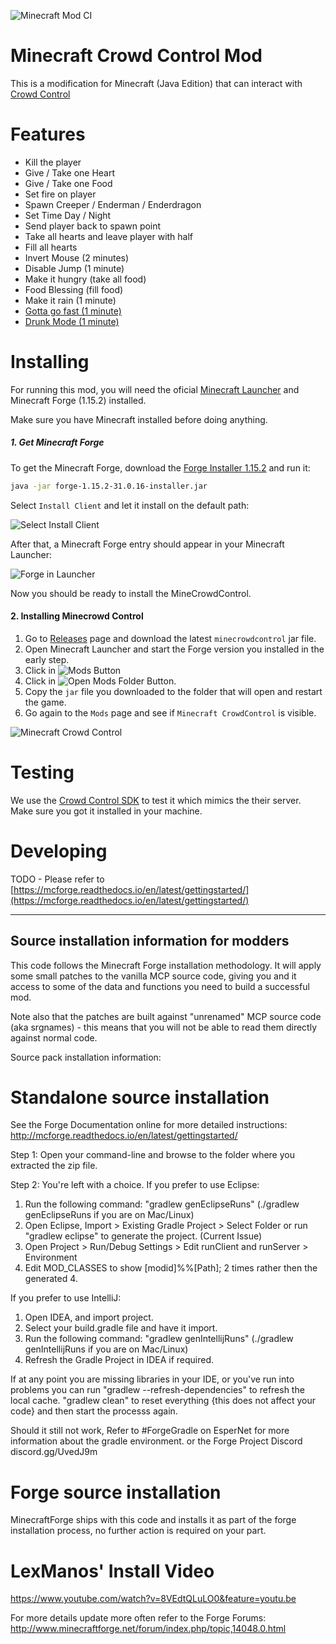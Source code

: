 ![Minecraft Mod CI](https://github.com/racerxdl/minecrowdcontrol/workflows/Minecraft%20Mod%20CI/badge.svg)

Minecraft Crowd Control Mod
===========================

This is a modification for Minecraft (Java Edition) that can interact with [Crowd Control](https://crowdcontrol.live/)


Features
=========

* Kill the player
* Give / Take one Heart
* Give / Take one Food
* Set fire on player
* Spawn Creeper / Enderman / Enderdragon
* Set Time Day / Night
* Send player back to spawn point
* Take all hearts and leave player with half
* Fill all hearts
* Invert Mouse (2 minutes)
* Disable Jump (1 minute)
* Make it hungry (take all food)
* Food Blessing (fill food)
* Make it rain (1 minute)
* [Gotta go fast (1 minute)](https://www.twitch.tv/racerxdl/clip/AgileSuspiciousCucumberOhMyDog)
* [Drunk Mode (1 minute)](https://www.twitch.tv/racerxdl/clip/SpookyInnocentWrenchANELE)


Installing
==========

For running this mod, you will need the oficial [Minecraft Launcher](https://www.minecraft.net/download/) and Minecraft Forge (1.15.2) installed.

Make sure you have Minecraft installed before doing anything.

##### 1. Get Minecraft Forge
To get the Minecraft Forge, download the [Forge Installer 1.15.2](https://files.minecraftforge.net/maven/net/minecraftforge/forge/1.15.2-31.0.16/forge-1.15.2-31.0.16-installer.jar) and run it:

```bash
java -jar forge-1.15.2-31.0.16-installer.jar
```

Select `Install Client` and let it install on the default path:

![Select Install Client](https://user-images.githubusercontent.com/578310/73618456-a0d0ad80-4606-11ea-8e72-e072c84b1e12.png)

After that, a Minecraft Forge entry should appear in your Minecraft Launcher:

![Forge in Launcher](https://user-images.githubusercontent.com/578310/73618477-d8d7f080-4606-11ea-8c6f-aaffbdb63454.png)

Now you should be ready to install the MineCrowdControl.

#### 2. Installing Minecrowd Control

1. Go to [Releases](https://github.com/racerxdl/minecrowdcontrol/releases) page and download the latest `minecrowdcontrol` jar file.
2. Open Minecraft Launcher and start the Forge version you installed in the early step.
3. Click in ![Mods](https://user-images.githubusercontent.com/578310/73618556-497f0d00-4607-11ea-8ace-df935b1f0db7.png) Button
4. Click in ![Open Mods Folder](https://user-images.githubusercontent.com/578310/73618572-60bdfa80-4607-11ea-9242-2bf3fd552467.png) Button.
5. Copy the `jar` file you downloaded to the folder that will open and restart the game.
6. Go again to the `Mods` page and see if `Minecraft CrowdControl` is visible.


![Minecraft Crowd Control](https://user-images.githubusercontent.com/578310/73618595-83e8aa00-4607-11ea-9856-df537c49b2c6.png)


Testing
=========

We use the [Crowd Control SDK](https://forum.warp.world/t/how-to-setup-and-use-the-crowd-control-sdk/5121) to test it which mimics the their server. Make sure you got it installed in your machine.

Developing
==========

TODO - Please refer to [https://mcforge.readthedocs.io/en/latest/gettingstarted/](https://mcforge.readthedocs.io/en/latest/gettingstarted/)


-------------------------------------------
Source installation information for modders
-------------------------------------------
This code follows the Minecraft Forge installation methodology. It will apply
some small patches to the vanilla MCP source code, giving you and it access
to some of the data and functions you need to build a successful mod.

Note also that the patches are built against "unrenamed" MCP source code (aka
srgnames) - this means that you will not be able to read them directly against
normal code.

Source pack installation information:

Standalone source installation
==============================

See the Forge Documentation online for more detailed instructions:
http://mcforge.readthedocs.io/en/latest/gettingstarted/

Step 1: Open your command-line and browse to the folder where you extracted the zip file.

Step 2: You're left with a choice.
If you prefer to use Eclipse:
1. Run the following command: "gradlew genEclipseRuns" (./gradlew genEclipseRuns if you are on Mac/Linux)
2. Open Eclipse, Import > Existing Gradle Project > Select Folder
   or run "gradlew eclipse" to generate the project.
(Current Issue)
4. Open Project > Run/Debug Settings > Edit runClient and runServer > Environment
5. Edit MOD_CLASSES to show [modid]%%[Path]; 2 times rather then the generated 4.

If you prefer to use IntelliJ:
1. Open IDEA, and import project.
2. Select your build.gradle file and have it import.
3. Run the following command: "gradlew genIntellijRuns" (./gradlew genIntellijRuns if you are on Mac/Linux)
4. Refresh the Gradle Project in IDEA if required.

If at any point you are missing libraries in your IDE, or you've run into problems you can run "gradlew --refresh-dependencies" to refresh the local cache. "gradlew clean" to reset everything {this does not affect your code} and then start the processs again.

Should it still not work,
Refer to #ForgeGradle on EsperNet for more information about the gradle environment.
or the Forge Project Discord discord.gg/UvedJ9m

Forge source installation
=========================
MinecraftForge ships with this code and installs it as part of the forge
installation process, no further action is required on your part.

LexManos' Install Video
=======================
https://www.youtube.com/watch?v=8VEdtQLuLO0&feature=youtu.be

For more details update more often refer to the Forge Forums:
http://www.minecraftforge.net/forum/index.php/topic,14048.0.html
